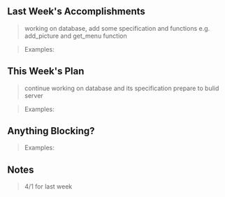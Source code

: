 ## Last Week's Accomplishments

> working on database, add some specification and functions
e.g. add_picture and get_menu function

> Examples:
> 

## This Week's Plan

>  continue working on database and its specification
    prepare to bulid server

> Examples: 

## Anything Blocking?

> 

> Examples: 

## Notes

> 4/1 for last week
